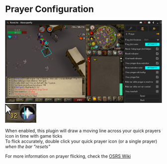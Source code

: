 # Prayer Configuration

![](img/prayer/prayer_overview.png)
<img width="100" alt="" src="img/prayer/prayer_orb_flick.gif">

When enabled, this plugin will draw a moving line across your quick prayers icon in time with game ticks  
To flick accurately, double click your quick prayer icon (or a single prayer) _when the bar "resets"_  
 
For more information on prayer flicking, check the [OSRS Wiki](https://oldschool.runescape.wiki/w/Prayer#Prayer_flicking)
